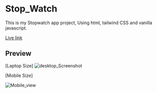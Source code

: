 # Stop_Watch
This is my Stopwatch app project, Using  html, tailwind CSS and vanilla javascript.

[Live link]()

## Preview

[Laptop Size]
![desktop_Screenshot](https://user-images.githubusercontent.com/87421888/228918468-97fedf44-a346-4e48-a7dc-b4667021068b.png)

[Mobile Size]

![Mobile_view](https://user-images.githubusercontent.com/87421888/228918516-6b059ffd-808a-4c1a-9e7d-c03077875549.png)
